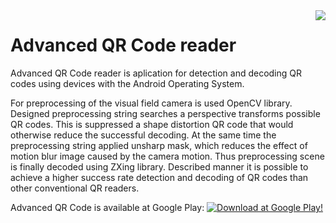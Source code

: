 <img align="right" src="http://martinkubik.cz/DP/logo.png"/>

Advanced QR Code reader
=======================

Advanced QR Code reader is aplication for detection and decoding QR codes using devices with the Android Operating System. 

For preprocessing of the visual field camera is used OpenCV library. Designed preprocessing string searches a perspective transforms possible QR codes. This is suppressed a shape distortion QR code that would otherwise reduce the successful decoding. At the same time the preprocessing string applied unsharp mask, which reduces the effect of motion blur image caused by the camera motion. Thus preprocessing scene is finally decoded using ZXing library. Described manner it is possible to achieve a higher success rate detection and decoding of QR codes than other conventional QR readers.


Advanced QR Code is available at Google Play:
[![Download at Google Play!](http://developer.android.com/images/brand/en_generic_rgb_wo_60.png)](https://play.google.com/store/apps/details?id=cz.martinkubik.qrreader)

